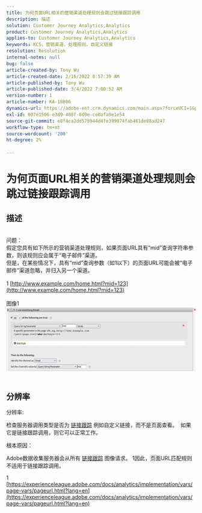 ```yaml
---
title: 为何页面URL相关的营销渠道处理规则会跳过链接跟踪调用
description: 描述
solution: Customer Journey Analytics,Analytics
product: Customer Journey Analytics,Analytics
applies-to: Customer Journey Analytics,Analytics
keywords: KCS，营销渠道，处理规则，自定义链接
resolution: Resolution
internal-notes: null
bug: false
article-created-by: Tony Wu
article-created-date: 2/16/2022 8:57:39 AM
article-published-by: Tony Wu
article-published-date: 3/4/2022 7:00:52 AM
version-number: 1
article-number: KA-18006
dynamics-url: https://adobe-ent.crm.dynamics.com/main.aspx?forceUCI=1&pagetype=entityrecord&etn=knowledgearticle&id=ef031979-068f-ec11-b400-00224804afa7
exl-id: 007e1506-e3d9-408f-8d9e-ce0afa9e1e54
source-git-commit: e8f4ca2dd578944d4fe399074fab461de88ad247
workflow-type: tm+mt
source-wordcount: '200'
ht-degree: 2%

---
```


# 为何页面URL相关的营销渠道处理规则会跳过链接跟踪调用

## 描述

 
<br>问题：
<br>假定您具有如下所示的营销渠道处理规则，如果页面URL具有“mid”查询字符串参数，则该规则应会属于“电子邮件”渠道。
<br>但是，在某些情况下，具有“mid”查询参数（如1以下）的页面URL可能会被“电子邮件”渠道忽略，并归入另一个渠道。
<br> 
<br>1 [http://www.example.com/home.html?mid=123](http://www.example.com/home.html?mid=123)
<br> 
<br>图像1
<br>![](assets/___0a52cf71-078f-ec11-b400-00224804afa7___.png)
<br> 

## 分辨率




分辨率:

检查服务器调用类型是否为 [链接跟踪](https://experienceleague.adobe.com/docs/analytics/implementation/vars/functions/tl-method.html?lang=en) 例如自定义链接，而不是页面查看。  如果它是链接跟踪调用，则它可以正常工作。



根本原因：

Adobe数据收集服务器会从所有 [链接跟踪](https://experienceleague.adobe.com/docs/analytics/implementation/vars/functions/tl-method.html?lang=en) 图像请求。 1因此，页面URL匹配规则不适用于链接跟踪调用。

1 [https://experienceleague.adobe.com/docs/analytics/implementation/vars/page-vars/pageurl.html?lang=en](https://experienceleague.adobe.com/docs/analytics/implementation/vars/page-vars/pageurl.html?lang=en)
